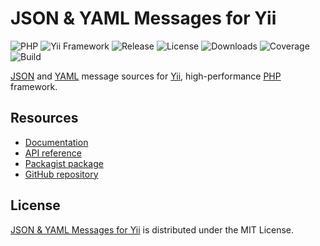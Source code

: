 # JSON & YAML Messages for Yii
![PHP](https://img.shields.io/badge/php-%3E%3D7.2-brightgreen.svg) ![Yii Framework](https://img.shields.io/badge/yii-%3E%3D2.0-brightgreen.svg) ![Release](https://img.shields.io/packagist/v/cedx/yii2-json-messages.svg) ![License](https://img.shields.io/packagist/l/cedx/yii2-json-messages.svg) ![Downloads](https://img.shields.io/packagist/dt/cedx/yii2-json-messages.svg) ![Coverage](https://coveralls.io/repos/github/cedx/yii2-json-messages/badge.svg) ![Build](https://travis-ci.com/cedx/yii2-json-messages.svg)

[JSON](https://json.org) and [YAML](http://yaml.org) message sources for [Yii](https://www.yiiframework.com), high-performance [PHP](https://secure.php.net) framework.

## Resources
- [Documentation](https://dev.belin.io/yii2-json-messages)
- [API reference](https://dev.belin.io/yii2-json-messages/api)
- [Packagist package](https://packagist.org/packages/cedx/yii2-json-messages)
- [GitHub repository](https://github.com/cedx/yii2-json-messages)

## License
[JSON & YAML Messages for Yii](https://dev.belin.io/yii2-json-messages) is distributed under the MIT License.
